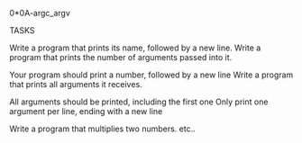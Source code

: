 0*0A-argc_argv

TASKS

Write a program that prints its name, followed by a new line.
Write a program that prints the number of arguments passed into it.

Your program should print a number, followed by a new line
Write a program that prints all arguments it receives.

All arguments should be printed, including the first one
Only print one argument per line, ending with a new line

Write a program that multiplies two numbers. etc..
